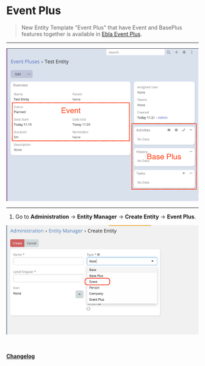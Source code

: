 # Event Plus <a href="https://www.eblasoft.com.tr/espocrm-extension-page/espocrm-event-plus" target="_blank" id="ext-version" data-id="638eecaa872b85729"></a>

> New Entity Template "Event Plus" that have Event and BasePlus features together is available
> in [Ebla Event Plus](https://www.eblasoft.com.tr/espocrm-extension-page/espocrm-ebla-event-plus).

---

![Event Plus](../../_static/images/extensions/event-plus/event-plus.png)

---

1. Go to **Administration** -> **Entity Manager** -> **Create Entity** -> **Event Plus**.

![Event Plus](../../_static/images/extensions/event-plus/event-plus-op.png)

<br>

**<font color=gray> [Changelog](changelog.md) </font>**